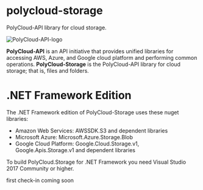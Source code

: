 # polycloud-storage
PolyCloud-API library for cloud storage.

![PolyCloud-API-logo](https://s3.amazonaws.com/david-pallmann-public/PolyCloud-small.png)

__PolyCloud-API__ is an API initiative that provides unified libraries for accessing AWS, Azure, and Google cloud platform and performing common operations. __PolyCloud-Storage__ is the PolyCloud-API library for cloud storage; that is, files and folders.

# .NET Framework Edition

The .NET Framework edition of PolyCloud-Storage uses these nuget libraries:

* Amazon Web Services: AWSSDK.S3 and dependent libraries
* Microsoft Azure: Microsoft.Azure.Storage.Blob
* Google Cloud Platform: Google.Cloud.Storage.v1, Google.Apis.Storage.v1 and dependent libraries

To build PolyCloud.Storage for .NET Framework you need Visual Studio 2017 Community or higher.

first check-in coming soon
